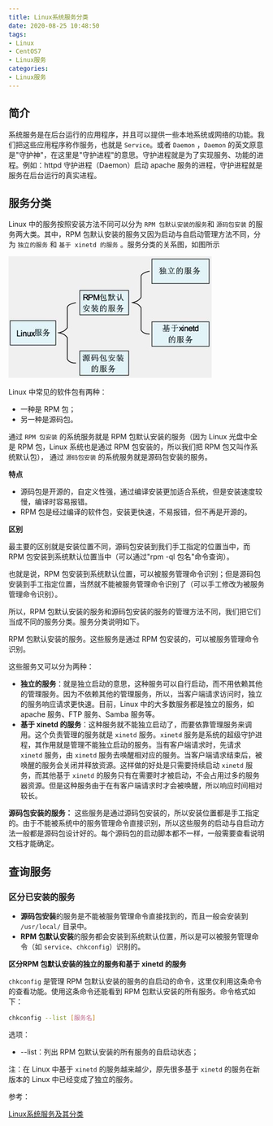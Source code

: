 ```yaml
---
title: Linux系统服务分类
date: 2020-08-25 10:48:50
tags:
- Linux
- CentOS7
- Linux服务
categories:
- Linux服务
---
```


## 简介

系统服务是在后台运行的应用程序，并且可以提供一些本地系统或网络的功能。我们把这些应用程序称作服务，也就是 `Service`。或者 `Daemon` ，`Daemon` 的英文原意是"守护神"，在这里是"守护进程"的意思。守护进程就是为了实现服务、功能的进程。例如：httpd 守护进程（Daemon）启动 apache 服务的进程，守护进程就是服务在后台运行的真实进程。

## 服务分类

Linux 中的服务按照安装方法不同可以分为 `RPM 包默认安装的服务`和 `源码包安装` 的服务两大类。其中，RPM 包默认安装的服务又因为启动与自启动管理方法不同，分为 `独立的服务` 和 `基于 xinetd 的服务` 。服务分类的关系图，如图所示

![2-1Q02413195AP.jpg](/img/2-1Q02413195AP.jpg)

Linux 中常见的软件包有两种：

* 一种是 RPM 包；
* 另一种是源码包。

通过 `RPM 包安装` 的系统服务就是 RPM 包默认安装的服务（因为 Linux 光盘中全是 RPM 包，Linux 系统也是通过 RPM 包安装的，所以我们把 RPM 包又叫作系统默认包），
通过 `源码包安装` 的系统服务就是源码包安装的服务。

**特点**

* 源码包是开源的，自定义性强，通过编译安装更加适合系统，但是安装速度较慢，编译时容易报错。
* RPM 包是经过编译的软件包，安装更快速，不易报错，但不再是开源的。

**区别**

最主要的区别就是安装位置不同，源码包安装到我们手工指定的位置当中，而 RPM 包安装到系统默认位置当中（可以通过"rpm -ql 包名"命令查询）。

也就是说，RPM 包安装到系统默认位置，可以被服务管理命令识别；但是源码包安装到手工指定位置，当然就不能被服务管理命令识别了（可以手工修改为被服务管理命令识别）。

所以，RPM 包默认安装的服务和源码包安装的服务的管理方法不同，我们把它们当成不同的服务分类。服务分类说明如下。

RPM 包默认安装的服务。这些服务是通过 RPM 包安装的，可以被服务管理命令识别。

这些服务又可以分为两种：

* **独立的服务**：就是独立启动的意思，这种服务可以自行启动，而不用依赖其他的管理服务。因为不依赖其他的管理服务，所以，当客户端请求访问时，独立的服务响应请求更快速。目前，Linux 中的大多数服务都是独立的服务，如 apache 服务、FTP 服务、Samba 服务等。
* **基于 xinetd 的服务**：这种服务就不能独立启动了，而要依靠管理服务来调用。这个负责管理的服务就是 `xinetd` 服务。`xinetd` 服务是系统的超级守护进程，其作用就是管理不能独立启动的服务。当有客户端请求时，先请求 `xinetd` 服务，由 `xinetd` 服务去唤醒相对应的服务。当客户端请求结束后，被唤醒的服务会关闭并释放资源。这样做的好处是只需要持续启动 `xinetd` 服务，而其他基于 `xinetd` 的服务只有在需要时才被启动，不会占用过多的服务器资源。但是这种服务由于在有客户端请求时才会被唤醒，所以响应时间相对较长。

**源码包安装的服务：** 这些服务是通过源码包安装的，所以安装位置都是手工指定的。由于不能被系统中的服务管理命令直接识别，所以这些服务的启动与自启动方法一般都是源码包设计好的。每个源码包的启动脚本都不一样，一般需要查看说明文档才能确定。

## 查询服务

### 区分已安装的服务

* **源码包安装**的服务是不能被服务管理命令直接找到的，而且一般会安装到 `/usr/local/` 目录中。
* **RPM 包默认安装**的服务都会安装到系统默认位置，所以是可以被服务管理命令（如 `service`、`chkconfig`）识别的。

**区分RPM 包默认安装的独立的服务和基于 xinetd 的服务**

`chkconfig` 是管理 RPM 包默认安装的服务的自启动的命令，这里仅利用这条命令的查看功能。使用这条命令还能看到 RPM 包默认安装的所有服务。命令格式如下：

```sh
chkconfig --list [服务名]
```

选项：

* --list：列出 RPM 包默认安装的所有服务的自启动状态；

注：在 Linux 中基于 `xinetd` 的服务越来越少，原先很多基于 `xinetd` 的服务在新版本的 Linux 中已经变成了独立的服务。

参考：

[Linux系统服务及其分类](http://c.biancheng.net/view/1048.html)
